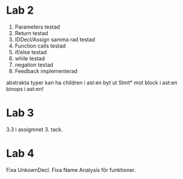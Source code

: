 # Lab 2
1. Parameters                       testad 
2. Return                           testad
3. IDDecl/Assign samma rad          testad
4. Function calls                   testad
5. if/else                          testad
6. while                            testad
7. negation                         testad
8. Feedback                         implementerad

abstrakta typer kan ha children i ast:en
byt ut Stmt* mot block i ast:en
binops i ast:en!

# Lab 3
3.3 i assigmnet 3. tack.

# Lab 4
Fixa UnkownDecl. Fixa Name Analysis för funktioner.